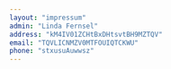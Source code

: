 ```yaml
---
layout: "impressum"
admin: "Linda Fernsel"
address: "kM4IV01ZCHtBxDHtsvtBH9MZTQV"
email: "TQVLICNMZV0MTFOUIQTCKWU"
phone: "stxusuAuwwsz"
---
```

